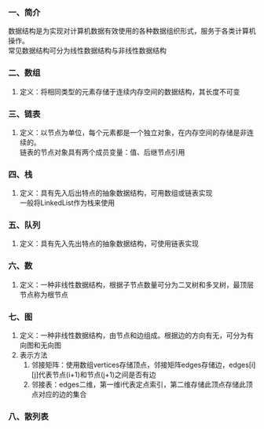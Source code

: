 ### 一、简介
数据结构是为实现对计算机数据有效使用的各种数据组织形式，服务于各类计算机操作。<br/>常见数据结构可分为线性数据结构与非线性数据结构
### 二、数组
1. 定义：将相同类型的元素存储于连续内存空间的数据结构，其长度不可变
### 三、链表
1. 定义：以节点为单位，每个元素都是一个独立对象，在内存空间的存储是非连续的。<br/>链表的节点对象具有两个成员变量：值、后继节点引用
### 四、栈
1. 定义：具有先入后出特点的抽象数据结构，可用数组或链表实现<br/>一般将LinkedList作为栈来使用
### 五、队列
1. 定义：具有先入先出特点的抽象数据结构，可使用链表实现
### 六、数
1. 定义：一种非线性数据结构，根据子节点数量可分为二叉树和多叉树，最顶层节点称为根节点
### 七、图
1. 定义：一种非线性数据结构，由节点和边组成。根据边的方向有无，可分为有向图和无向图
2. 表示方法
   1. 邻接矩阵：使用数组vertices存储顶点，邻接矩阵edges存储边，edges[i][j]代表节点(i+1)和节点(j+1)之间是否有边
   2. 邻接表：edges二维，第一维i代表定点索引，第二维存储此顶点存储此顶点对应的边的集合
### 八、散列表